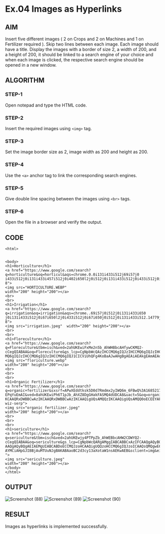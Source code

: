 # Ex.04 Images as Hyperlinks
## AIM
  Insert five different images ( 2 on Crops and 2 on Machines and 1 on Fertilizer required ). 
  Skip two lines between each image. Each image should have a title. 
  Display the images with a border of size 2, a width of 200, and a height of 200, 
  it should be linked to a search engine of your choice and when each image is clicked, 
  the respective search engine should be opened in a new window.

## ALGORITHM
### STEP-1
  Open notepad and type the HTML code.

### STEP-2
  Insert the required images using ```<img>``` tag.

### STEP-3
  Set the image border size as 2, image width as 200 and height as 200.

### STEP-4
  Use the ```<a>``` anchor tag to link the corresponding search engines.  

### STEP-5
  Give double line spacing between the images using ```<br>``` tags.
  
### STEP-6
  Open the file in a browser and verify the output.
  
## CODE
```
<html>


<body>
<h1>Horticulture</h1>
<a href="https://www.google.com/search?q=horticulture&oq=horticul&aqs=chrome.0.0i131i433i512j69i57j0
i433i512j0i131i433i457i512j0i402i650l2j0i512j0i131i433i512j0i433i512j0i512.8338j0j7&sourceid=chrome&ie=UTF-8">
<img src="HORTICULTURE.WEBP"
width="200" height="200"></a>
<br>
<br>
<h1>Irrigation</h1>
<a href="https://www.google.com/search?q=irrigation&oq=irrigation&aqs=chrome..69i57j0i512j0i131i433i650
j0i131i433i512j0i67i650l2j0i433i512j0i67i650j0i512j0i131i433i512.14779j0j7&sourceid=chrome&ie=UTF-8">
<img src="irrigation.jpeg"  width="200" height="200"></a>
<br>
<br>
<h1>Floreculture</h1>
<a href="https://www.google.com/search?q=Floreculture&tbm=isch&ved=2ahUKEwiFxMe2n5b_AhWHBbcAHfywCKMQ2-cCegQIABAA&oq=Floreculture&gs_lcp=CgNpbWcQAzIHCCMQ6gIQJzIHCCMQ6gIQJzIHCCMQ6gIQJzIHCCMQ6gIQJzIHCCMQ6gIQJzIHCCMQ6gIQJzIHCCMQ6gIQJzIHCC
MQ6gIQJzIHCCMQ6gIQJzIHCCMQ6gIQJ1CICViUhQFg4KoBaAJwAHgBgAEAiAEAkgEAmAEAoAEBqgELZ3dzLXdpei1pbWewAQrAAQE&sclient=img&ei=o1tyZMXmN4eL3LUP_OGimAo&bih=625&biw=1366">
<img src="floriculture.webp"
width="200" height="200"></a>
<br>
<br>
<br>
<h1>Organic Fertilizer</h1>
<a href="https://www.google.com/search?q=organic+fertilizer&sxsrf=APwXEddtksk5D0d7Rmdmx2yIWQ6m_6FBwQ%3A1685217637636&ei=ZWFyZM_AJtnh4-EPqYuEmAI&ved=0ahUKEwiPh6T1pJb_AhXZ8DgGHakFASMQ4dUDCA8&uact=5&oq=organic+fertilizer&gs_lcp=Cgxnd3Mtd2l6LXNlcnAQAzIKCAAQRxDWBBCwAzIKCAAQRxDWBBCwAzIKCAAQRxDWBBCwAzIKCAAQRxDWBBCwAzIKCAAQRxDWBBCwAzIKCAAQRxDWBBCwAzI
KCAAQRxDWBBCwAzIKCAAQRxDWBBCwAzIKCAAQigUQsAMQQzIKCAAQigUQsAMQQ0oECEEYAFAAWABg5wdoAXABeACAAQCIAQCSAQCYAQDAAQHIAQo&sclient=gws-wiz-serp">
<img src="organic fertilizer.jpeg"
width="200" height="200"></a>
<br>
<br>
<br>
<h1>sericulture</h1>
<a href="https://www.google.com/search?q=sericulture&tbm=isch&ved=2ahUKEwjy4PTPpZb_AhWEBbcAHW2CDWYQ2-cCegQIABAA&oq=sericulture&gs_lcp=CgNpbWcQARgAMggIABCABBCxAzIFCAAQgAQyBQgAEIAEMgUIABCABDIFCAAQgAQyBQgAEIAEMgUIABCABDIFC
AAQgAQyBQgAEIAEMgUIABCABDoECCMQJzoHCAAQigUQQzoHCCMQ6gIQJzoICAAQsQMQgwE6BAgAEAM6CggAEIoFELEDEENQ4gVYu05g0mJoAXAAeASA
AYMCiAHpGJIBBjAuMTUuNJgBAKABAaoBC2d3cy13aXotaW1nsAEKwAEB&sclient=img&ei=I2JyZLLDKoSL3LUP7YS2sAY&bih=568&biw=1366</h1>
">
<img src="sericulture.jpeg"
width="200" height="200"></a>
</body>
</html>
```

## OUTPUT
![Screenshot (88)](https://github.com/BakkiyalakshmiPavadai/Ex04_Web-Design/assets/127816647/430abfff-a769-48b7-94db-9abb260e2aa7)
![Screenshot (89)](https://github.com/BakkiyalakshmiPavadai/Ex04_Web-Design/assets/127816647/fbba5f69-d524-4680-aa78-1a8767ea0996)
![Screenshot (90)](https://github.com/BakkiyalakshmiPavadai/Ex04_Web-Design/assets/127816647/e9b131f6-36e2-4494-b5a4-73fc39661550)


## RESULT
 Images as hyperlinks is implemented successfully.
